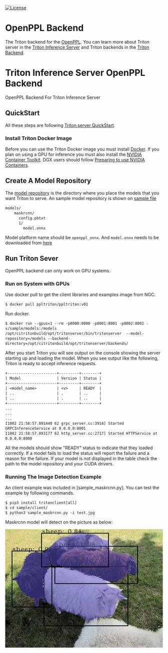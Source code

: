 [![License](https://img.shields.io/badge/License-BSD3-lightgrey.svg)](https://opensource.org/licenses/BSD-3-Clause)

# OpenPPL Backend

The Triton backend for the [OpenPPL](https://github.com/openppl-public/ppl.nn). You can learn more
about Triton server in the [Triton Inference Server](https://github.com/triton-inference-server/server)
and Triton backends in the [Triton Backend](https://github.com/triton-inference-server/backend).


# Triton Inference Server OpenPPL Backend

OpenPPL Backend For Triton Inference Server

## QuickStart

All these steps are following [Triton server QuickStart](https://github.com/triton-inference-server/server/blob/main/docs/quickstart.md).

### Install Triton Docker Image

Before you can use the Triton Docker image you must install
[Docker](https://docs.docker.com/engine/install). If you plan on using
a GPU for inference you must also install the [NVIDIA Container
Toolkit](https://github.com/NVIDIA/nvidia-docker). DGX users should
follow [Preparing to use NVIDIA Containers](http://docs.nvidia.com/deeplearning/dgx/preparing-containers/index.html).



## Create A Model Repository

The [model repository](https://github.com/triton-inference-server/server/blob/main/docs/model_repository.md) 
is the directory where you place the models that you want Triton to serve. 
An sample model repository is shown on [sample file](sample)

```
models/
    maskrcnn/
      config.pbtxt
      1/
        model.onnx
```

Model platform name should be `openppl_onnx`. And `model.onnx` needs to be downloaded from [here]()

## Run Triton Sever

OpenPPL backend can only work on GPU systems.

### Run on System with GPUs

Use docker pull to get the client libraries and examples image
from NGC.

```
$ docker pull ppltriton/ppltriton:v01
```

Run docker.

```
$ docker run --gpus=1 --rm -p8000:8000 -p8001:8001 -p8002:8002 -v/sample/models:/models /opt/citritonbuild/opt/tritonserver/bin/tritonserver  --model-repository=/models --backend-directory=/opt/citritonbuild/opt/tritonserver/backends/
```

After you start Triton you will see output on the
console showing the server starting up and loading the model. When you
see output like the following, Triton is ready to accept inference
requests.

```
+----------------------+---------+--------+
| Model                | Version | Status |
+----------------------+---------+--------+
| <model_name>         | <v>     | READY  |
| ..                   | .       | ..     |
| ..                   | .       | ..     |
+----------------------+---------+--------+
...
...
...
I1002 21:58:57.891440 62 grpc_server.cc:3914] Started GRPCInferenceService at 0.0.0.0:8001
I1002 21:58:57.893177 62 http_server.cc:2717] Started HTTPService at 0.0.0.0:8000
```
All the models should show "READY" status to indicate that they loaded correctly. If a model fails to load the status will report the failure and a reason for the failure. If your model is not displayed in the table check the path to the model repository and your CUDA drivers.


### Running The Image Detection Example

An client example was included in [sample_maskrcnn.py]. You can test the example by following commands.

```
$ pip3 install tritonclient[all]
$ cd sample/client/
$ python3 sample_maskrcnn.py -i test.jpg
```

Maskrcnn model will detect on the picture as below:

![Output](sample/client/test_out.jpg)